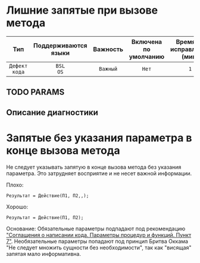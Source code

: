 # Лишние запятые при вызове метода

| Тип | Поддерживаются<br/>языки | Важность | Включена<br/>по умолчанию | Время на<br/>исправление (мин) | Тэги |
| :-: | :-: | :-: | :-: | :-: | :-: |
| `Дефект кода` | `BSL`<br/>`OS` | `Важный` | `Нет` | `1` | `standard`<br/>`badpractice` |


## TODO PARAMS

## Описание диагностики

# Запятые без указания параметра в конце вызова метода

Не следует указывать запятую в конце вызова метода без указания параметра. Это затрудняет восприятие и не несет важной информации.

Плохо:

```bsl
Результат = Действие(П1, П2,,);
```

Хорошо:

```bsl
Результат = Действие(П1, П2);
```

Основание:
Обязательные параметры подпадают под рекомендацию ["Соглащения о написании кода. Параметры процедур и функций. Пункт 7"](https://its.1c.ru/db/v8std#content:640:hdoc).
Необязательные параметры попадают под принцип Бритва Оккама "Не следует множить сущности без необходимости", так как "висящая" запятая мало информативна.
